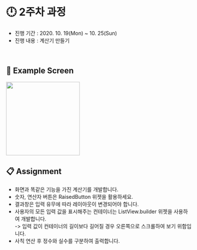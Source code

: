 # :clock12: 2주차 과정

- 진행 기간 : 2020. 10. 19(Mon) ~ 10. 25(Sun)
- 진행 내용 : 계산기 만들기


<br>


## :iphone: Example Screen
<img width = "200" src = "https://user-images.githubusercontent.com/55150540/96371048-e801cd00-119a-11eb-92be-dbf200bc60b6.gif">

<br>

## :clipboard: Assignment
- 화면과 똑같은 기능을 가진 계산기를 개발합니다.
- 숫자, 연산자 버튼은 RaisedButton 위젯을 활용하세요.
- 결과창은 입력 유무에 따라 레이아웃이 변경되어야 합니다. 
- 사용자의 모든 입력 값을 표시해주는 컨테이너는 ListView.builder 위젯을 사용하여 개발합니다.<br>
   -> 입력 값이 컨테이너의 길이보다 길어질 경우 오른쪽으로 스크롤하여 보기 위함입니다.
- 사칙 연산 후 정수와 실수를 구분하여 출력합니다.

